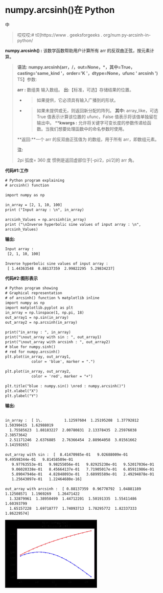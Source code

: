 # numpy.arcsinh()在 Python

中

> 哎哎哎:# t0]https://www . geeksforgeeks . org/num py-arcsinh-in-python/

**numpy.arcsinh() :** 该数学函数帮助用户计算所有 arr 的反双曲正弦，按元素计算。

> **语法:** **numpy.arcsinh(arr，/，out=None，*，其中=True，casting='same_kind '，order='K '，dtype=None，ufunc ' arcsinh ')**
> T5】参数:
> 
> **arr :** 数组类
> 输入数组。
> **出:**【标准，可选】存储结果的位置。
> - >如果提供，它必须具有输入广播到的形状。
> - >如果未提供或无，则返回新分配的阵列。
> **其中:** array_like，可选
> True 值表示计算该位置的 ufunc，False 值表示将该值单独留在输出中。
> ****kwargs :** 允许将关键字可变长度的参数传递给函数。当我们想要处理函数中的命名参数时使用。
> 
> **返回:**一个 arr 的反双曲正弦值为
> 的数组，用于所有 arr，即数组元素。
> 
> **注:**
> 
> 2pi 弧度= 360 度
> 惯例是返回虚部位于[-pi/2，pi/2]的 arr 角。

**代码#1:工作**

```
# Python program explaining
# arcsinh() function

import numpy as np

in_array = [2, 1, 10, 100]
print ("Input array : \n", in_array)

arcsinh_Values = np.arcsinh(in_array)
print ("\nInverse hyperbolic sine values of input array : \n", arcsinh_Values)
```

**输出:**

```
Input array : 
 [2, 1, 10, 100]

Inverse hyperbolic sine values of input array : 
 [ 1.44363548  0.88137359  2.99822295  5.29834237]
```

**代码#2:图形表示**

```
# Python program showing
# Graphical representation  
# of arcsinh() function % matplotlib inline 
import numpy as np
import matplotlib.pyplot as plt
in_array = np.linspace(1, np.pi, 18)
out_array1 = np.sin(in_array)
out_array2 = np.arcsinh(in_array)

print("in_array : ", in_array)
print("\nout_array with sin : ", out_array1)
print("\nout_array with arcsinh : ", out_array2)
# blue for numpy.sinh() 
# red for numpy.arcsinh()
plt.plot(in_array, out_array1,
            color = 'blue', marker = ".")

plt.plot(in_array, out_array2,
            color = 'red', marker = "+")

plt.title("blue : numpy.sin() \nred : numpy.arcsinh()")
plt.xlabel("X")
plt.ylabel("Y")
```

**输出:**

```

in_array :  [ 1\.          1.12597604  1.25195208  1.37792812  1.50390415  1.62988019
  1.75585623  1.88183227  2.00780831  2.13378435  2.25976038  2.38573642
  2.51171246  2.6376885   2.76366454  2.88964058  3.01561662  3.14159265]

out_array with sin :  [  8.41470985e-01   9.02688009e-01   9.49598344e-01   9.81458509e-01
   9.97763553e-01   9.98255056e-01   9.82925230e-01   9.52017036e-01
   9.06020338e-01   8.45664137e-01   7.71905017e-01   6.85911986e-01
   5.89047946e-01   4.82848093e-01   3.68995589e-01   2.49294878e-01
   1.25643097e-01   1.22464680e-16]

out_array with arcsinh :  [ 0.88137359  0.96770792  1.04881189  1.12508571  1.1969269   1.26471422
  1.32879961  1.38950499  1.44712201  1.50191335  1.55411486  1.60393799
  1.65157228  1.69718777  1.74093713  1.78295772  1.82337333  1.86229574]

```

![](img/3de735ce03d1ca75d07781827c696497.png)